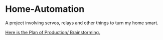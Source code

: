 # Home-Automation
A project involving servos, relays and other things to turn my home smart.

[Here is the Plan of Production/ Brainstorming.](Plan-Of-Production.md)
